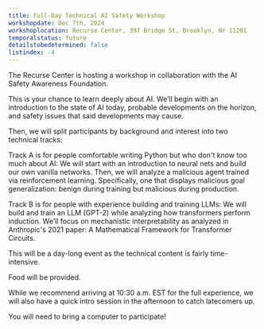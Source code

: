```yaml
---
title: Full-Day Technical AI Safety Workshop
workshopdate: Dec 7th, 2024
workshoplocation: Recurse Center, 397 Bridge St, Brooklyn, NY 11201
temporalstatus: future
detailstobedetermined: false
listindex: -4
---
```


The Recurse Center is hosting a workshop in collaboration with the AI Safety Awareness Foundation.

This is your chance to learn deeply about AI. We’ll begin with an introduction to the state of AI today, probable developments on the horizon, and safety issues that said developments may cause.

Then, we will split participants by background and interest into two technical tracks:

Track A is for people comfortable writing Python but who don't know too much about AI: We will start with an introduction to neural nets and build our own vanilla networks. Then, we will analyze a malicious agent trained via reinforcement learning. Specifically, one that displays malicious goal generalization: benign during training but malicious during production.

Track B is for people with experience building and training LLMs: We will build and train an LLM (GPT-2) while analyzing how transformers perform induction. We’ll focus on mechanistic interpretability as analyzed in Anthropic's 2021 paper: A Mathematical Framework for Transformer Circuits.

This will be a day-long event as the technical content is fairly time-intensive.

Food will be provided.

While we recommend arriving at 10:30 a.m. EST for the full experience, we will also have a quick intro session in the afternoon to catch latecomers up.

You will need to bring a computer to participate!
